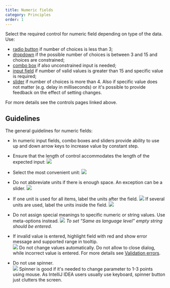```yaml
---
title: Numeric fields
category: Principles
order: 1
---
```


Select the required control for numeric field depending on type of the data. Use: 
* [radio button]({{site.baseurl}}/controls/radio_button/) if number of choices is less than 3;
* [dropdown]({{site.baseurl}}/controls/dropdown/) if the possible number of choices is between 3 and 15 and choices are constrained;
* [combo box]({{site.baseurl}}/controls/combobox/) if also unconstrained input is needed;
* [input field]({{site.baseurl}}/controls/input_field/) if number of valid values is greater than 15 and specific value is required;
* [slider]({{site.baseurl}}/controls/slider/) if number of choices is more than 4. Also if specific value does not matter (e.g. delay in milliseconds) or it's possible to provide feedback on the effect of setting changes.

For more details see the controls pages linked above.

## Guidelines
The general guidelines for numeric fields:

* In numeric input fields, combo boxes and sliders provide ability to use up and down arrow keys to increase value by constant step.

* Ensure that the length of control accommodates the length of the expected input: 
![]({{site.baseurl}}/images/numeric_fields/control_length.png)


* Select the most convenient unit:
![]({{site.baseurl}}/images/numeric_fields/unit.png)

* Do not abbreviate units if there is enough space. An exception can be a slider.
![]({{site.baseurl}}/images/numeric_fields/unit_text.png)

* If one unit is used for all items, label the units after the field.
![]({{site.baseurl}}/images/numeric_fields/one_unit.png)
If several units are used, label the units inside the field.
![]({{site.baseurl}}/images/numeric_fields/multi_unit.png)

* Do not assign special meanings to specific numeric or string values. Use meta-options instead.
![]({{site.baseurl}}/images/numeric_fields/meta_option.png)
*To set “Same as language level” empty string should be entered.*

* If invalid value is entered, highlight field with red and show error message and supported range in tooltip.  
![]({{site.baseurl}}/images/numeric_fields/error.png)
Do not change values automatically. Do not allow to close dialog, while incorrect value is entered. For more details see [Validation errors]({{site.baseurl}}/controls/validation_errors/).

* Do not use spinner.   
![]({{site.baseurl}}/images/numeric_fields/spinner.png)
Spinner is good if it's needed to change parameter to 1-3 points using mouse. As IntelliJ IDEA users usually use keyboard, spinner button just clutters the screen.




  



